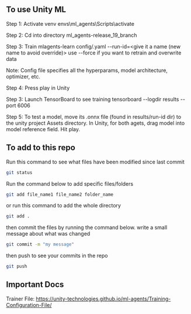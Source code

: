 
## To use Unity ML

Step 1: Activate venv
envs\ml_agents\Scripts\activate

Step 2: Cd into directory ml_agents-release_19_branch

Step 3: Train
mlagents-learn config/<name of config file>.yaml --run-id=<give it a name (new name to avoid override)> 
use --force if you want to retrain and overwrite data

Note: Config file specifies all the hyperparams, model architecture, optimizer, etc.

Step 4: Press play in Unity

Step 3: Launch TensorBoard to see training
tensorboard --logdir results --port 6006

Step 5: To test a model, move its .onnx file (found in results/run-id dir) to the unity project Assets directory. In Unity, for both agets, drag model into model reference field. Hit play.

## To add to this repo
Run this command to see what files have been modified since last commit
```sh
git status
```

Run the command below to add specific files/folders
```sh
git add file_name1 file_name2 folder_name
```

or run this command to add the whole directory
```sh
git add . 
```

then commit the files by running the command below. write a small message about what was changed
```sh
git commit -m "my message"
```

then push to see your commits in the repo
```sh
git push 
```

## Important Docs

Trainer File:
https://unity-technologies.github.io/ml-agents/Training-Configuration-File/
